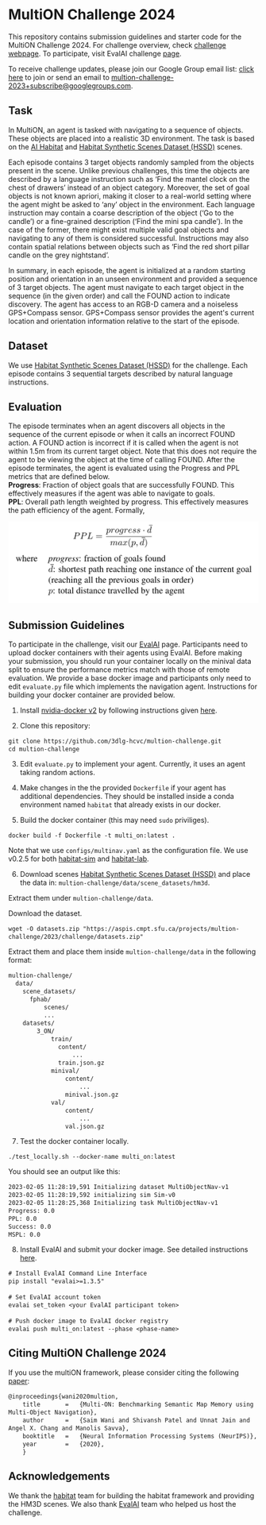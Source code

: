 # MultiON Challenge 2024

This repository contains submission guidelines and starter code for the MultiON Challenge 2024. For challenge overview, check [challenge webpage](http://multion-challenge.cs.sfu.ca). To participate, visit EvalAI challenge [page](https://eval.ai/web/challenges/challenge-page/2276/overview).

To receive challenge updates, please join our Google Group email list: [click here](https://groups.google.com/g/multion-challenge-2023) to join or send an email to [multion-challenge-2023+subscribe@googlegroups.com](mailto:multion-challenge-2023+subscribe@googlegroups.com).

## Task 

In MultiON, an agent is tasked with navigating to a sequence of objects. These objects are placed into a realistic 3D environment. The task is based on the [AI Habitat](https://aihabitat.org/) and [Habitat Synthetic Scenes Dataset (HSSD)](https://3dlg-hcvc.github.io/hssd/) scenes.
                
Each episode contains 3 target objects randomly sampled from the objects present in the scene. Unlike previous challenges, this time the objects are described by a language instruction such as ‘Find the mantel clock on the chest of drawers’ instead of an object category. Moreover, the set of goal objects is not known apriori, making it closer to a real-world setting where the agent might be asked to ‘any’ object in the environment.
Each language instruction may contain a coarse description of the object (‘Go to the candle’) or a fine-grained description (‘Find the mini spa candle’). In the case of the former, there might exist multiple valid goal objects and navigating to any of them is considered successful. Instructions may also contain spatial relations between objects such as ‘Find the red short pillar candle on the grey nightstand’.

In summary, in each episode, the agent is initialized at a random starting position and orientation in an unseen environment and provided a sequence of 3 target objects. The agent must navigate to each target object in the sequence (in the given order) and call the FOUND action to indicate discovery. The agent has access to an RGB-D camera and a noiseless GPS+Compass sensor. GPS+Compass sensor provides the agent's current location and orientation information relative to the start of the episode.

## Dataset
We use [Habitat Synthetic Scenes Dataset (HSSD)](https://3dlg-hcvc.github.io/hssd/) for the challenge. Each episode contains 3 sequential targets described by natural language instructions.

## Evaluation

The episode terminates when an agent discovers all objects in the sequence of the current episode or when it calls an incorrect FOUND action. A FOUND action is incorrect if it is called when the agent is not within 1.5m from its current target object. Note that this does not require the agent to be viewing the object at the time of calling FOUND. After the episode terminates, the agent is evaluated using the Progress and PPL metrics that are defined below.  
**Progress**: Fraction of object goals that are successfully FOUND. This effectively measures if the agent was able to navigate to goals.  
**PPL**: Overall path length weighted by progress. This effectively measures the path efficiency of the agent. Formally, 

![PPL Formula](imgs/PPL.png "PPL Formula")

## Submission Guidelines 

To participate in the challenge, visit our [EvalAI](https://eval.ai/web/challenges/challenge-page/2276/overview) page. Participants need to upload docker containers with their agents using EvalAI. Before making your submission, you should run your container locally on the minival data split to ensure the performance metrics match with those of remote evaluation. We provide a base docker image and participants only need to edit `evaluate.py` file which implements the navigation agent. Instructions for building your docker container are provided below.


1. Install [nvidia-docker v2](https://github.com/NVIDIA/nvidia-docker) by following instructions given [here](https://github.com/nvidia/nvidia-docker/wiki/Installation-(version-2.0)).

2. Clone this repository: 
```
git clone https://github.com/3dlg-hcvc/multion-challenge.git
cd multion-challenge
```
3. Edit `evaluate.py` to implement your agent. Currently, it uses an agent taking random actions.

4. Make changes in the the provided `Dockerfile` if your agent has additional dependencies. They should be installed inside a conda environment named `habitat` that already exists in our docker.

5. Build the docker container (this may need `sudo` priviliges).

```
docker build -f Dockerfile -t multi_on:latest .
```

Note that we use `configs/multinav.yaml` as the configuration file. We use v0.2.5 for both [habitat-sim](https://github.com/facebookresearch/habitat-sim) and [habitat-lab](https://github.com/facebookresearch/habitat-lab).

6. Download scenes [Habitat Synthetic Scenes Dataset (HSSD)](https://3dlg-hcvc.github.io/hssd/) and place the data in: `multion-challenge/data/scene_datasets/hm3d`. 

Extract them under `multion-challenge/data`.

Download the dataset.

```
wget -O datasets.zip "https://aspis.cmpt.sfu.ca/projects/multion-challenge/2023/challenge/datasets.zip"
```

Extract them and place them inside `multion-challenge/data` in the following format:

```
multion-challenge/
  data/
    scene_datasets/
      fphab/
          scenes/
          ...
    datasets/
        3_ON/
            train/
              content/
                  ...
              train.json.gz
            minival/
                content/
                    ...
                minival.json.gz
            val/
                content/
                    ...
                val.json.gz
```

7. Test the docker container locally.

```
./test_locally.sh --docker-name multi_on:latest
```
You should see an output like this:

```
2023-02-05 11:28:19,591 Initializing dataset MultiObjectNav-v1
2023-02-05 11:28:19,592 initializing sim Sim-v0
2023-02-05 11:28:25,368 Initializing task MultiObjectNav-v1
Progress: 0.0
PPL: 0.0
Success: 0.0
MSPL: 0.0
```

8. Install EvalAI and submit your docker image. See detailed instructions [here](https://cli.eval.ai/).

```
# Install EvalAI Command Line Interface
pip install "evalai>=1.3.5"

# Set EvalAI account token
evalai set_token <your EvalAI participant token>

# Push docker image to EvalAI docker registry
evalai push multi_on:latest --phase <phase-name>
```


## Citing MultiON Challenge 2024
If you use the multiON framework, please consider citing the following [paper](https://arxiv.org/pdf/2012.03912.pdf):
```
@inproceedings{wani2020multion,
    title       =   {Multi-ON: Benchmarking Semantic Map Memory using Multi-Object Navigation},
    author      =   {Saim Wani and Shivansh Patel and Unnat Jain and Angel X. Chang and Manolis Savva},
    booktitle   =   {Neural Information Processing Systems (NeurIPS)},
    year        =   {2020},
    }
```

## Acknowledgements
We thank the [habitat](https://aihabitat.org/) team for building the habitat framework and providing the HM3D scenes. We also thank [EvalAI](https://eval.ai/) team who helped us host the challenge.
